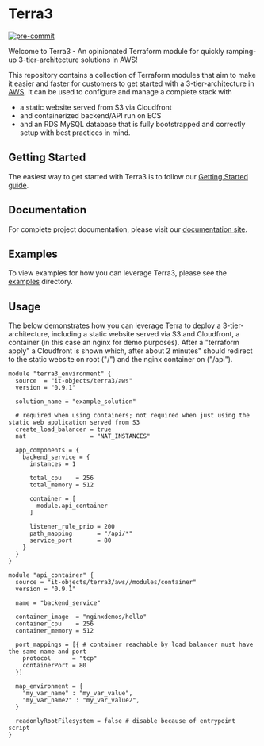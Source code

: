 # Terra3

[![pre-commit](https://github.com/it-objects/terraform-aws-terra3/actions/workflows/pre-commit.yaml/badge.svg)](https://github.com/it-objects/terraform-aws-terra3/actions/workflows/pre-commit.yaml)

Welcome to Terra3 - An opinionated Terraform module for quickly ramping-up 3-tier-architecture solutions in AWS!

This repository contains a collection of Terraform modules that aim to make it easier and faster for customers to get started with a 3-tier-architecture in [AWS](https://aws.amazon.com/). It can be used to configure and manage a complete stack with
* a static website served from S3 via Cloudfront
* and containerized backend/API run on ECS
* and an RDS MySQL database
that is fully bootstrapped and correctly setup with best practices in mind.

## Getting Started

The easiest way to get started with Terra3 is to follow our [Getting Started guide](https://terra3.io/getting-started.html).

## Documentation

For complete project documentation, please visit our [documentation site](https://terra3.io/).

## Examples

To view examples for how you can leverage Terra3, please see the [examples](https://github.com/it-objects/terraform-aws-terra3/tree/main/examples) directory.

## Usage

The below demonstrates how you can leverage Terra to deploy a 3-tier-architecture, including a static website served via S3 and Cloudfront, a container (in this case an nginx for demo purposes). After a "terraform apply" a Cloudfront is shown which, after about 2 minutes" should redirect to the static website on root ("/") and the nginx container on ("/api").

```hcl
module "terra3_environment" {
  source  = "it-objects/terra3/aws"
  version = "0.9.1"

  solution_name = "example_solution"

  # required when using containers; not required when just using the static web application served from S3
  create_load_balancer = true
  nat                  = "NAT_INSTANCES"

  app_components = {
    backend_service = {
      instances = 1

      total_cpu    = 256
      total_memory = 512

      container = [
        module.api_container
      ]

      listener_rule_prio = 200
      path_mapping       = "/api/*"
      service_port       = 80
    }
  }
}

module "api_container" {
  source = "it-objects/terra3/aws//modules/container"
  version = "0.9.1"

  name = "backend_service"

  container_image  = "nginxdemos/hello"
  container_cpu    = 256
  container_memory = 512

  port_mappings = [{ # container reachable by load balancer must have the same name and port
    protocol      = "tcp"
    containerPort = 80
  }]

  map_environment = {
    "my_var_name" : "my_var_value",
    "my_var_name2" : "my_var_value2",
  }

  readonlyRootFilesystem = false # disable because of entrypoint script
}
```
